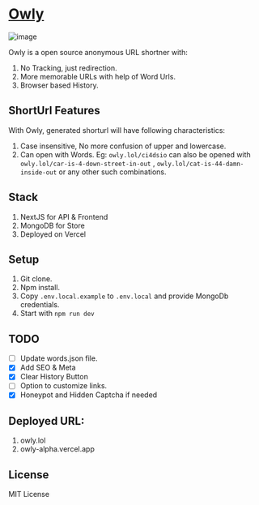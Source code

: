 # [Owly](https://owly.lol)

![image](https://user-images.githubusercontent.com/3089863/166172425-7ac5bf00-a42b-453a-98d6-4305e32146e9.png)

Owly is a open source anonymous URL shortner with:
1. No Tracking, just redirection.
2. More memorable URLs with help of Word Urls.
3. Browser based History.

## ShortUrl Features
With Owly, generated shorturl will have following characteristics:
1. Case insensitive, No more confusion of upper and lowercase.
2. Can open with Words. Eg: `owly.lol/ci4dsio` can also be opened with `owly.lol/car-is-4-down-street-in-out` , `owly.lol/cat-is-44-damn-inside-out` or any other such combinations.

## Stack
1. NextJS for API & Frontend
2. MongoDB for Store
3. Deployed on Vercel

## Setup
1. Git clone.
2. Npm install.
3. Copy `.env.local.example` to `.env.local` and provide MongoDb credentials.
4. Start with `npm run dev`

## TODO
- [ ] Update words.json file.
- [x] Add SEO & Meta
- [x] Clear History Button
- [ ] Option to customize links.
- [x] Honeypot and Hidden Captcha if needed

## Deployed URL:
1. owly.lol
1. owly-alpha.vercel.app

## License
MIT License
